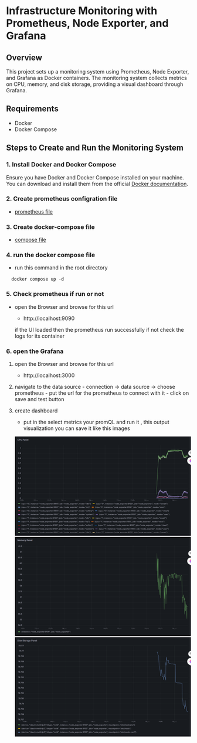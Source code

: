 # Infrastructure Monitoring with Prometheus, Node Exporter, and Grafana

## Overview

This project sets up a monitoring system using Prometheus, Node Exporter, and Grafana as Docker containers. The monitoring system collects metrics on CPU, memory, and disk storage, providing a visual dashboard through Grafana.


## Requirements

- Docker
- Docker Compose

## Steps to Create and Run the Monitoring System

### 1. Install Docker and Docker Compose

Ensure you have Docker and Docker Compose installed on your machine. You can download and install them from the official [Docker documentation](https://docs.docker.com/get-docker/).

### 2. Create prometheus configration file
  
   - [prometheus file](prometheus.yml)

### 3. Create docker-compose file
  
   - [compose file](docker-compose.yaml)


### 4. run the docker compose file
     
   - run this command in the root directory  

   ``` 
     docker compose up -d
   ```  

### 5. Check prometheus if run or not

   - open the Browser and browse for this url

      - http://localhost:9090

      if the UI loaded then the prometheus run successfully if not check the logs for its container


### 6. open the Grafana
 
  1. open the Browser and browse for this url

      - http://localhost:3000
 
  2. navigate to the data source
    - connection -> data source -> choose prometheus
    - put the url for the prometheus to connect with it
    - click on save and test button


  3. create dashboard 
     - put in the select metrics your promQL and run it , this output visualization you can save it 
      like this images

      ![CPU Panel](images/CPU_panel.png) 
      ![Memory Panel](images/memory_panael.png) 
      ![Disk Storage Panel](images/disk_storage.png) 

    

